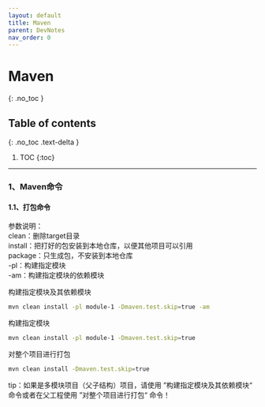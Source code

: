 ```yaml
---
layout: default
title: Maven
parent: DevNotes
nav_order: 0
---
```


# Maven

{: .no_toc }

## Table of contents

{: .no_toc .text-delta }

1. TOC
   {:toc}

---

### 1、Maven命令

#### 1.1、打包命令

参数说明：  
clean：删除target目录  
install：把打好的包安装到本地仓库，以便其他项目可以引用  
package：只生成包，不安装到本地仓库   
-pl：构建指定模块  
-am：构建指定模块的依赖模块

构建指定模块及其依赖模块

```bash
mvn clean install -pl module-1 -Dmaven.test.skip=true -am
```

构建指定模块

```bash
mvn clean install -pl module-1 -Dmaven.test.skip=true
```

对整个项目进行打包

```bash
mvn clean install -Dmaven.test.skip=true
```

tip：如果是多模块项目（父子结构）项目，请使用 ”构建指定模块及其依赖模块“ 命令或者在父工程使用 ”对整个项目进行打包“ 命令！